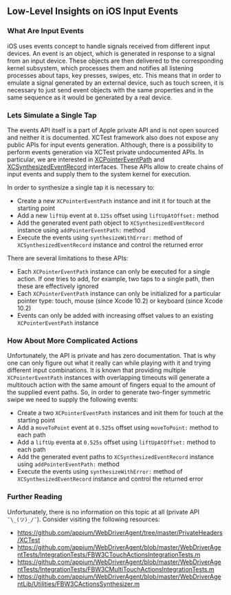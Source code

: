 ## Low-Level Insights on iOS Input Events


### What Are Input Events

iOS uses events concept to handle signals received from different input devices. An event is an object, which is generated in response to a signal from an input device.
These objects are then delivered to the corresponding kernel subsystem, which processes them
and notifies all listening processes about taps, key presses, swipes, etc.
This means that in order to emulate a signal generated by
an external device, such as touch screen, it is necessary to just send event objects with
the same properties and in the same sequence as it would be generated by a real device.


### Lets Simulate a Single Tap

The events API itself is a part of Apple private API and is not open sourced and neither
it is documented. XCTest framework also does not expose any public APIs for input events
generation. Although, there is a possibility to perform events generation via XCTest
private undocumented APIs. In particular, we are interested in [XCPointerEventPath](https://github.com/appium/WebDriverAgent/blob/master/PrivateHeaders/XCTest/XCPointerEventPath.h) and [XCSynthesizedEventRecord](https://github.com/appium/WebDriverAgent/blob/master/PrivateHeaders/XCTest/XCSynthesizedEventRecord.h) interfaces.
These APIs allow to create chains of input events and supply them to the system kernel for execution.

In order to synthesize a single tap it is necessary to:
- Create a new `XCPointerEventPath` instance and init it for touch at the starting point
- Add a new `liftUp` event at `0.125s` offset using `liftUpAtOffset:` method
- Add the generated event path object to `XCSynthesizedEventRecord` instance using `addPointerEventPath:` method
- Execute the events using `synthesizeWithError:` method of `XCSynthesizedEventRecord` instance and control the returned error

There are several limitations to these APIs:
- Each `XCPointerEventPath` instance can only be executed for a single action. If one tries to add, for example, two taps to a single path, then these are effectively ignored
- Each `XCPointerEventPath` instance can only be initialized for a particular pointer type: touch, mouse (since Xcode 10.2) or keyboard (since Xcode 10.2)
- Events can only be added with increasing offset values to an existing `XCPointerEventPath` instance


### How About More Complicated Actions

Unfortunately, the API is private and has zero documentation.
That is why one can only figure out what it really can while playing with it and trying different
input combinations. It is known that providing multiple `XCPointerEventPath` instances with
overlapping timeouts will generate a multitouch action with the same amount of fingers equal
to the amount of the supplied event paths.
So, in order to generate two-finger symmetric swipe we need to supply the following events:

- Create a two `XCPointerEventPath` instances and init them for touch at the starting point
- Add a `moveToPoint` event at `0.525s` offset using `moveToPoint:` method to each path
- Add a `liftUp` eventa at `0.525s` offset using `liftUpAtOffset:` method to each path
- Add the generated event paths to `XCSynthesizedEventRecord` instance using `addPointerEventPath:` method
- Execute the events using `synthesizeWithError:` method of `XCSynthesizedEventRecord` instance and control the returned error


### Further Reading

Unfortunately, there is no information on this topic at all (private API `¯\_(ツ)_/¯`). Consider visiting the following resources:

- https://github.com/appium/WebDriverAgent/tree/master/PrivateHeaders/XCTest
- https://github.com/appium/WebDriverAgent/blob/master/WebDriverAgentTests/IntegrationTests/FBW3CTouchActionsIntegrationTests.m
- https://github.com/appium/WebDriverAgent/blob/master/WebDriverAgentTests/IntegrationTests/FBW3CMultiTouchActionsIntegrationTests.m
- https://github.com/appium/WebDriverAgent/blob/master/WebDriverAgentLib/Utilities/FBW3CActionsSynthesizer.m
